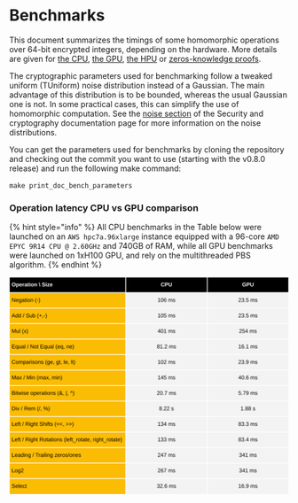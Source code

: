 # Benchmarks

This document summarizes the timings of some homomorphic operations over 64-bit encrypted integers, depending on the hardware. More details are given for [the CPU](cpu/README.md), [the GPU](gpu/README.md), [the HPU](hpu/README.md) or [zeros-knowledge proofs](zk_proof_benchmarks.md).

The cryptographic parameters used for benchmarking follow a tweaked uniform (TUniform) noise distribution instead of a Gaussian. The main advantage of this distribution is to be bounded, whereas the usual Gaussian one is not. In some practical cases, this can simplify the use of homomorphic computation. See the [noise section](../security_and_cryptography.md#noise) of the Security and cryptography documentation page for more information on the noise distributions.

You can get the parameters used for benchmarks by cloning the repository and checking out the commit you want to use (starting with the v0.8.0 release) and run the following make command:

```console
make print_doc_bench_parameters
```

### Operation latency CPU vs GPU comparison

{% hint style="info" %}
All CPU benchmarks in the Table below were launched on an `AWS hpc7a.96xlarge` instance equipped with a 96-core `AMD EPYC 9R14 CPU @ 2.60GHz` and 740GB of RAM, while all GPU benchmarks were launched on 1xH100 GPU, and rely on the multithreaded PBS algorithm.
{% endhint %}

![](../../_static/cpu_gpu_hpu_integer_benchmark_fheuint64_tuniform_2m64_ciphertext.svg)
